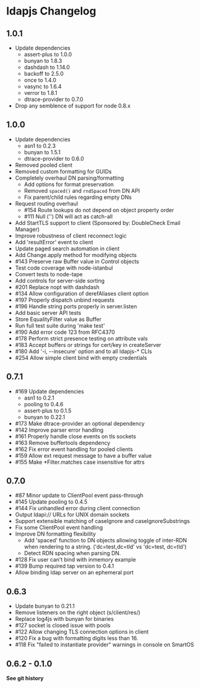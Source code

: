 # ldapjs Changelog

## 1.0.1

- Update dependencies
  * assert-plus to 1.0.0
  * bunyan to 1.8.3
  * dashdash to 1.14.0
  * backoff to 2.5.0
  * once to 1.4.0
  * vasync to 1.6.4
  * verror to 1.8.1
  * dtrace-provider to 0.7.0
- Drop any semblence of support for node 0.8.x

## 1.0.0

- Update dependencies
  * asn1 to 0.2.3
  * bunyan to 1.5.1
  * dtrace-provider to 0.6.0
- Removed pooled client
- Removed custom formatting for GUIDs
- Completely overhaul DN parsing/formatting
  - Add options for format preservation
  - Removed `spaced()` and `rndSpaced` from DN API
  - Fix parent/child rules regarding empty DNs
- Request routing overhaul
    * #154 Route lookups do not depend on object property order
    * #111 Null ('') DN will act as catch-all
- Add StartTLS support to client (Sponsored by: DoubleCheck Email Manager)
- Improve robustness of client reconnect logic
- Add 'resultError' event to client
- Update paged search automation in client
- Add Change.apply method for modifying objects
- #143 Preserve raw Buffer value in Control objects
- Test code coverage with node-istanbul
- Convert tests to node-tape
- Add controls for server-side sorting
- #201 Replace nopt with dashdash
- #134 Allow configuration of derefAliases client option
- #197 Properly dispatch unbind requests
- #196 Handle string ports properly in server.listen
- Add basic server API tests
- Store EqualityFilter value as Buffer
- Run full test suite during 'make test'
- #190 Add error code 123 from RFC4370
- #178 Perform strict presence testing on attribute vals
- #183 Accept buffers or strings for cert/key in createServer
- #180 Add '-i, --insecure' option and to all ldapjs-\* CLIs
- #254 Allow simple client bind with empty credentials

## 0.7.1

- #169 Update dependencies
    * asn1 to 0.2.1
    * pooling to 0.4.6
    * assert-plus to 0.1.5
    * bunyan to 0.22.1
- #173 Make dtrace-provider an optional dependency
- #142 Improve parser error handling
- #161 Properly handle close events on tls sockets
- #163 Remove buffertools dependency
- #162 Fix error event handling for pooled clients
- #159 Allow ext request message to have a buffer value
- #155 Make \*Filter.matches case insensitive for attrs

## 0.7.0

- #87 Minor update to ClientPool event pass-through
- #145 Update pooling to 0.4.5
- #144 Fix unhandled error during client connection
- Output ldapi:// URLs for UNIX domain sockets
- Support extensible matching of caseIgnore and caseIgnoreSubstrings
- Fix some ClientPool event handling
- Improve DN formatting flexibility
    * Add 'spaced' function to DN objects allowing toggle of inter-RDN when
      rendering to a string.  ('dc=test,dc=tld' vs 'dc=test, dc=tld')
    * Detect RDN spacing when parsing DN.
- #128 Fix user can't bind with inmemory example
- #139 Bump required tap version to 0.4.1
- Allow binding ldap server on an ephemeral port

## 0.6.3

- Update bunyan to 0.21.1
- Remove listeners on the right object (s/client/res/)
- Replace log4js with bunyan for binaries
- #127 socket is closed issue with pools
- #122 Allow changing TLS connection options in client
- #120 Fix a bug with formatting digits less than 16.
- #118 Fix "failed to instantiate provider" warnings in console on SmartOS

## 0.6.2 - 0.1.0

**See git history**
